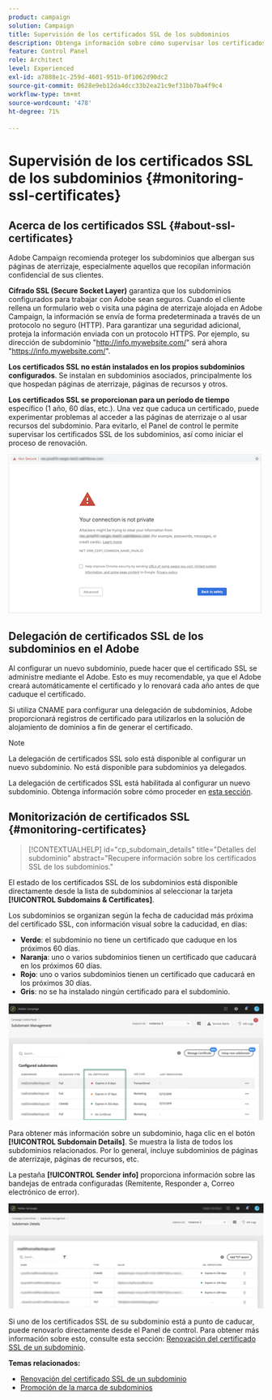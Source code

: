 ```yaml
---
product: campaign
solution: Campaign
title: Supervisión de los certificados SSL de los subdominios
description: Obtenga información sobre cómo supervisar los certificados SSL de los subdominios
feature: Control Panel
role: Architect
level: Experienced
exl-id: a7888e1c-259d-4601-951b-0f1062d90dc2
source-git-commit: 0628e9eb12da4dcc33b2ea21c9ef31bb7ba4f9c4
workflow-type: tm+mt
source-wordcount: '478'
ht-degree: 71%

---
```


# Supervisión de los certificados SSL de los subdominios {#monitoring-ssl-certificates}

## Acerca de los certificados SSL {#about-ssl-certificates}

Adobe Campaign recomienda proteger los subdominios que albergan sus páginas de aterrizaje, especialmente aquellos que recopilan información confidencial de sus clientes.

**Cifrado SSL (Secure Socket Layer)** garantiza que los subdominios configurados para trabajar con Adobe sean seguros. Cuando el cliente rellena un formulario web o visita una página de aterrizaje alojada en Adobe Campaign, la información se envía de forma predeterminada a través de un protocolo no seguro (HTTP). Para garantizar una seguridad adicional, proteja la información enviada con un protocolo HTTPS. Por ejemplo, su dirección de subdominio &quot;http://info.mywebsite.com/&quot; será ahora &quot;https://info.mywebsite.com/&quot;.

**Los certificados SSL no están instalados en los propios subdominios configurados**. Se instalan en subdominios asociados, principalmente los que hospedan páginas de aterrizaje, páginas de recursos y otros.

**Los certificados SSL se proporcionan para un período de tiempo** específico (1 año, 60 días, etc.). Una vez que caduca un certificado, puede experimentar problemas al acceder a las páginas de aterrizaje o al usar recursos del subdominio. Para evitarlo, el Panel de control le permite supervisar los certificados SSL de los subdominios, así como iniciar el proceso de renovación.

![](assets/no_certificate.png)

## Delegación de certificados SSL de los subdominios en el Adobe

Al configurar un nuevo subdominio, puede hacer que el certificado SSL se administre mediante el Adobe. Esto es muy recomendable, ya que el Adobe creará automáticamente el certificado y lo renovará cada año antes de que caduque el certificado.

Si utiliza CNAME para configurar una delegación de subdominios, Adobe proporcionará registros de certificado para utilizarlos en la solución de alojamiento de dominios a fin de generar el certificado.

>[!NOTE]
>
>La delegación de certificados SSL solo está disponible al configurar un nuevo subdominio. No está disponible para subdominios ya delegados.

La delegación de certificados SSL está habilitada al configurar un nuevo subdominio. Obtenga información sobre cómo proceder en [esta sección](setting-up-new-subdomain.md).

## Monitorización de certificados SSL {#monitoring-certificates}

>[!CONTEXTUALHELP]
>id="cp_subdomain_details"
>title="Detalles del subdominio"
>abstract="Recupere información sobre los certificados SSL de los subdominios."

El estado de los certificados SSL de los subdominios está disponible directamente desde la lista de subdominios al seleccionar la tarjeta **[!UICONTROL Subdomains & Certificates]**.

Los subdominios se organizan según la fecha de caducidad más próxima del certificado SSL, con información visual sobre la caducidad, en días:

* **Verde**: el subdominio no tiene un certificado que caduque en los próximos 60 días.
* **Naranja**: uno o varios subdominios tienen un certificado que caducará en los próximos 60 días.
* **Rojo**: uno o varios subdominios tienen un certificado que caducará en los próximos 30 días.
* **Gris**: no se ha instalado ningún certificado para el subdominio.

![](assets/subdomains_list.png)

Para obtener más información sobre un subdominio, haga clic en el botón **[!UICONTROL Subdomain Details]**.
Se muestra la lista de todos los subdominios relacionados. Por lo general, incluye subdominios de páginas de aterrizaje, páginas de recursos, etc.

La pestaña **[!UICONTROL Sender info]** proporciona información sobre las bandejas de entrada configuradas (Remitente, Responder a, Correo electrónico de error).

![](assets/subdomain_details.png)

Si uno de los certificados SSL de su subdominio está a punto de caducar, puede renovarlo directamente desde el Panel de control. Para obtener más información sobre esto, consulte esta sección: [Renovación del certificado SSL de un subdominio](../../subdomains-certificates/using/renewing-subdomain-certificate.md).

**Temas relacionados:**

* [Renovación del certificado SSL de un subdominio](../../subdomains-certificates/using/renewing-subdomain-certificate.md)
* [Promoción de la marca de subdominios](../../subdomains-certificates/using/subdomains-branding.md)
